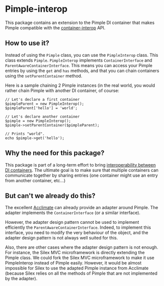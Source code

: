 Pimple-interop
==============

This package contains an extension to the Pimple DI container that makes Pimple compatible with the [container-interop](https://github.com/container-interop/container-interop) API.

How to use it?
--------------
Instead of using the `Pimple` class, you can use the `PimpleInterop` class. This class extends `Pimple`.
`PimpleInterop` implements `ContainerInterface` and `ParentAwareContainerInterface`. This means
you can access your Pimple entries by using the `get` and `has` methods, and that you can chain containers
using the `setParentContainer` method.

Here is a sample chaining 2 Pimple instances (in the real world, you would rather chain Pimple with another DI container,
of course:

```
// Let's declare a first container
$pimpleParent = new PimpleInterop();
$pimpleParent['hello'] = 'world';

// Let's declare another container
$pimple = new PimpleInterop();
$pimple->setParentContainer($pimpleParent);

// Prints "world".
echo $pimple->get('hello');
```

Why the need for this package?
------------------------------
This package is part of a long-term effort to bring [interoperability between DI containers](https://github.com/container-interop/container-interop). The ultimate goal is to
make sure that multiple containers can communicate together by sharing entries (one container might use an entry from another
container, etc...)


But can't we already do this?
-----------------------------
The excellent [Acclimate](https://github.com/jeremeamia/acclimate-container) can already provide an adapter around Pimple.
The adapter implements the `ContainerInterface` (or a similar interface).

However, the adapter design pattern cannot be used to implement efficiently the `ParentAwareContainerInterface`. Indeed, to implement
this interface, you need to modify the very behaviour of the object, and the adapter design pattern is not always well
suited for this. 

Also, there are other cases where the adapter design pattern is not enough. For instance, the Silex MVC microframework 
is directly extending the Pimple class. We could fork the Silex MVC microframework 
to make it use PimpleInterop instead of Pimple easily. However, it would be almost impossible for Silex 
to use the adapted Pimple instance from Acclimate (because Silex relies on all the methods of Pimple that are not implemented
by the adapter).
